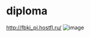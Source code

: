 # diploma
http://fbki_pi.hostfl.ru/
![image](https://github.com/Demxn999/diploma/assets/74660215/7c4ef5c9-dbd4-4b9d-a8a7-fa8d9909dc00)
